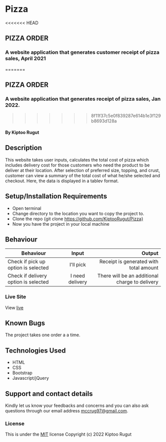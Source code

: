 # Pizza
<<<<<<< HEAD

## PIZZA ORDER
### A website application that generates customer receipt of pizza sales, April 2021
=======
## PIZZA ORDER
### A website application that generates receipt of pizza sales, Jan 2022.
>>>>>>> 8f11f37c5e0f839287e614b1e3f129b8693d128a
#### By Kiptoo Rugut
## Description
This website takes user inputs, calculates the total cost of pizza which includes delivery cost for those customers who need the product to be deliver at their location. After selection of preferred size, topping, and crust, customer can view a summary of the total cost of what he/she selected and checkout. Here, the data is displayed in a tablev format.
## Setup/Installation Requirements
* Open terminal
* Change directory to the location you want to copy the project to.
* Clone the repo {git clone https://github.com/KiptooRugut/Pizza}
* Now you have the project in your local machine
## Behaviour
| Behaviour                            |      Input      |                                         Output |
| ------------------------------------ | :-------------: | ---------------------------------------------: |
| Check if pick up option is selected  |    I'll pick    |         Receipt is generated with total amount |
| Check if delivery option is selected | I need delivery | There will be an additional charge to delivery |
### Live Site
View [live](https://kiptoorugut.github.io/Pizza/)
## Known Bugs
The project takes one order a a time.
## Technologies Used
* HTML
* CSS
* Bootstrap
* Javascript/jQuery
## Support and contact details
Kindly let us know your feedbacks and concerns and you can also ask questions through our email address mccrug97@gmail.com.
### License
This is under the [MIT](https://github.com/KiptooRugut/Pizza/blob/master/LICENSEE) license
Copyright (c) 2022 Kiptoo Rugut
